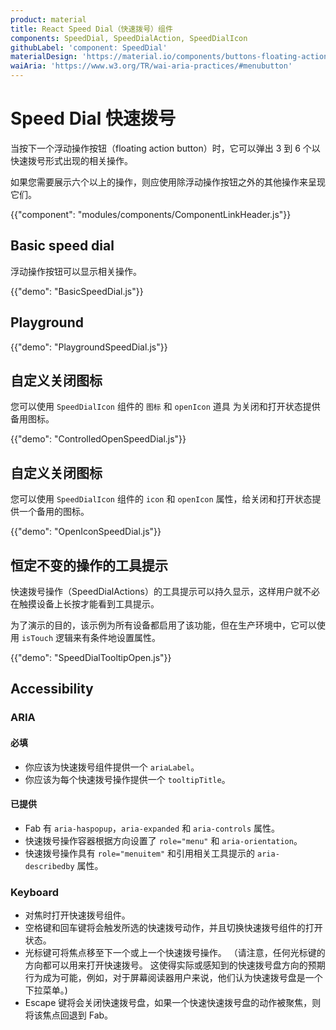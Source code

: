 ```yaml
---
product: material
title: React Speed Dial（快速拨号）组件
components: SpeedDial, SpeedDialAction, SpeedDialIcon
githubLabel: 'component: SpeedDial'
materialDesign: 'https://material.io/components/buttons-floating-action-button#types-of-transitions'
waiAria: 'https://www.w3.org/TR/wai-aria-practices/#menubutton'
---
```


# Speed Dial 快速拨号

<p class="description">当按下一个浮动操作按钮（floating action button）时，它可以弹出 3 到 6 个以快速拨号形式出现的相关操作。</p>

如果您需要展示六个以上的操作，则应使用除浮动操作按钮之外的其他操作来呈现它们。

{{"component": "modules/components/ComponentLinkHeader.js"}}

## Basic speed dial

浮动操作按钮可以显示相关操作。

{{"demo": "BasicSpeedDial.js"}}

## Playground

{{"demo": "PlaygroundSpeedDial.js"}}

## 自定义关闭图标

您可以使用 `SpeedDialIcon` 组件的 `图标` 和 `openIcon` 道具 为关闭和打开状态提供备用图标。

{{"demo": "ControlledOpenSpeedDial.js"}}

## 自定义关闭图标

您可以使用 `SpeedDialIcon` 组件的 `icon` 和 `openIcon` 属性，给关闭和打开状态提供一个备用的图标。

{{"demo": "OpenIconSpeedDial.js"}}

## 恒定不变的操作的工具提示

快速拨号操作（SpeedDialActions）的工具提示可以持久显示，这样用户就不必在触摸设备上长按才能看到工具提示。

为了演示的目的，该示例为所有设备都启用了该功能，但在生产环境中，它可以使用 `isTouch` 逻辑来有条件地设置属性。

{{"demo": "SpeedDialTooltipOpen.js"}}

## Accessibility

### ARIA

#### 必填

- 你应该为快速拨号组件提供一个 `ariaLabel`。
- 你应该为每个快速拨号操作提供一个 `tooltipTitle`。

#### 已提供

- Fab 有 `aria-haspopup`，`aria-expanded` 和 `aria-controls` 属性。
- 快速拨号操作容器根据方向设置了 `role="menu"` 和 `aria-orientation`。
- 快速拨号操作具有 `role="menuitem"` 和引用相关工具提示的 `aria-describedby` 属性。

### Keyboard

- 对焦时打开快速拨号组件。
- 空格键和回车键将会触发所选的快速拨号动作，并且切换快速拨号组件的打开状态。
- 光标键可将焦点移至下一个或上一个快速拨号操作。 （请注意，任何光标键的方向都可以用来打开快速拨号。 这使得实际或感知到的快速拨号盘方向的预期行为成为可能，例如，对于屏幕阅读器用户来说，他们认为快速拨号盘是一个下拉菜单。)
- Escape 键将会关闭快速拨号盘，如果一个快速快速拨号盘的动作被聚焦，则将该焦点回退到 Fab。
